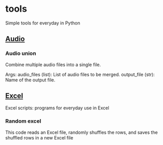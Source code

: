 # tools
Simple tools for everyday in Python 

## [Audio](https://github.com/alexmancilla/tools/tree/main/audio)
### Audio union
Combine multiple audio files into a single file.

Args:
audio_files (list): List of audio files to be merged.
output_file (str): Name of the output file.

## [Excel](https://github.com/alexmancilla/tools/tree/main/excel)
Excel scripts: programs for everyday use in Excel
### Random excel 
This code reads an Excel file, randomly shuffles the rows, and saves the shuffled rows in a new Excel file


